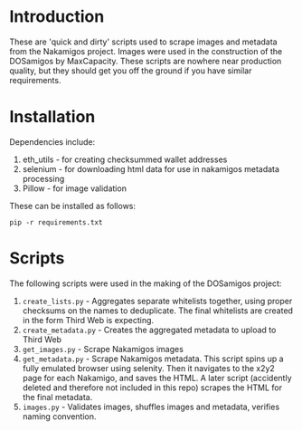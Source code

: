 # Introduction
 These are 'quick and dirty' scripts used to scrape images and metadata from the Nakamigos project.  Images were used in the construction of the DOSamigos by MaxCapacity.  These scripts are nowhere near production quality, but they should get you off the ground if you have similar requirements.

# Installation
 Dependencies include:

 1. eth_utils - for creating checksummed wallet addresses
 2. selenium - for downloading html data for use in nakamigos metadata processing
 3. Pillow - for image validation

 These can be installed as follows:

 `pip -r requirements.txt`

# Scripts

 The following scripts were used in the making of the DOSamigos project:

 1. `create_lists.py` - Aggregates separate whitelists together, using proper checksums on the names to deduplicate.  The final whitelists are created in the form Third Web is expecting.
 2. `create_metadata.py` - Creates the aggregated metadata to upload to Third Web
 3. `get_images.py` - Scrape Nakamigos images
 4. `get_metadata.py` - Scrape Nakamigos metadata.  This script spins up a fully emulated browser using selenity.  Then it navigates to the x2y2 page for each Nakamigo, and saves the HTML.  A later script (accidently deleted and therefore not included in this repo) scrapes the HTML for the final metadata.
 5. `images.py` - Validates images, shuffles images and metadata, verifies naming convention.

